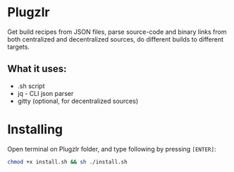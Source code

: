 # Plugzlr

Get build recipes from JSON files, parse source-code and binary links from both centralized and decentralized sources, do different builds to different targets.

## What it uses:

* .sh script
* jq - CLI json parser
* gitty (optional, for decentralized sources)

# Installing

Open terminal on Plugzlr folder, and type following by pressing `[ENTER]`:

```sh
chmod +x install.sh && sh ./install.sh
```
